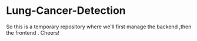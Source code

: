 # Lung-Cancer-Detection
 So this is a  temporary repository where we'll first manage the backend ,then the frontend .
 Cheers!
